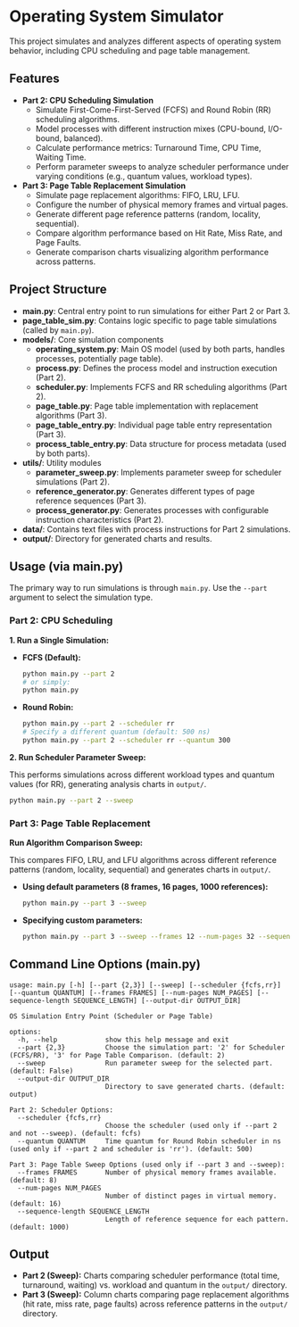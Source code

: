 # Operating System Simulator

This project simulates and analyzes different aspects of operating system behavior, including CPU scheduling and page table management.

## Features

- **Part 2: CPU Scheduling Simulation**
  - Simulate First-Come-First-Served (FCFS) and Round Robin (RR) scheduling algorithms.
  - Model processes with different instruction mixes (CPU-bound, I/O-bound, balanced).
  - Calculate performance metrics: Turnaround Time, CPU Time, Waiting Time.
  - Perform parameter sweeps to analyze scheduler performance under varying conditions (e.g., quantum values, workload types).
- **Part 3: Page Table Replacement Simulation**
  - Simulate page replacement algorithms: FIFO, LRU, LFU.
  - Configure the number of physical memory frames and virtual pages.
  - Generate different page reference patterns (random, locality, sequential).
  - Compare algorithm performance based on Hit Rate, Miss Rate, and Page Faults.
  - Generate comparison charts visualizing algorithm performance across patterns.

## Project Structure

- **main.py**: Central entry point to run simulations for either Part 2 or Part 3.
- **page_table_sim.py**: Contains logic specific to page table simulations (called by `main.py`).
- **models/**: Core simulation components
  - **operating_system.py**: Main OS model (used by both parts, handles processes, potentially page table).
  - **process.py**: Defines the process model and instruction execution (Part 2).
  - **scheduler.py**: Implements FCFS and RR scheduling algorithms (Part 2).
  - **page_table.py**: Page table implementation with replacement algorithms (Part 3).
  - **page_table_entry.py**: Individual page table entry representation (Part 3).
  - **process_table_entry.py**: Data structure for process metadata (used by both parts).
- **utils/**: Utility modules
  - **parameter_sweep.py**: Implements parameter sweep for scheduler simulations (Part 2).
  - **reference_generator.py**: Generates different types of page reference sequences (Part 3).
  - **process_generator.py**: Generates processes with configurable instruction characteristics (Part 2).
- **data/**: Contains text files with process instructions for Part 2 simulations.
- **output/**: Directory for generated charts and results.

## Usage (via main.py)

The primary way to run simulations is through `main.py`. Use the `--part` argument to select the simulation type.

### Part 2: CPU Scheduling

**1. Run a Single Simulation:**

   - **FCFS (Default):**
     ```bash
     python main.py --part 2
     # or simply:
     python main.py 
     ```
   - **Round Robin:**
     ```bash
     python main.py --part 2 --scheduler rr
     # Specify a different quantum (default: 500 ns)
     python main.py --part 2 --scheduler rr --quantum 300
     ```

**2. Run Scheduler Parameter Sweep:**

   This performs simulations across different workload types and quantum values (for RR), generating analysis charts in `output/`.
   ```bash
   python main.py --part 2 --sweep
   ```

### Part 3: Page Table Replacement

**Run Algorithm Comparison Sweep:**

This compares FIFO, LRU, and LFU algorithms across different reference patterns (random, locality, sequential) and generates charts in `output/`.

   - **Using default parameters (8 frames, 16 pages, 1000 references):**
     ```bash
     python main.py --part 3 --sweep
     ```
   - **Specifying custom parameters:**
     ```bash
     python main.py --part 3 --sweep --frames 12 --num-pages 32 --sequence-length 2000
     ```

## Command Line Options (main.py)

```
usage: main.py [-h] [--part {2,3}] [--sweep] [--scheduler {fcfs,rr}] [--quantum QUANTUM] [--frames FRAMES] [--num-pages NUM_PAGES] [--sequence-length SEQUENCE_LENGTH] [--output-dir OUTPUT_DIR]

OS Simulation Entry Point (Scheduler or Page Table)

options:
  -h, --help            show this help message and exit
  --part {2,3}          Choose the simulation part: '2' for Scheduler (FCFS/RR), '3' for Page Table Comparison. (default: 2)
  --sweep               Run parameter sweep for the selected part. (default: False)
  --output-dir OUTPUT_DIR
                        Directory to save generated charts. (default: output)

Part 2: Scheduler Options:
  --scheduler {fcfs,rr}
                        Choose the scheduler (used only if --part 2 and not --sweep). (default: fcfs)
  --quantum QUANTUM     Time quantum for Round Robin scheduler in ns (used only if --part 2 and scheduler is 'rr'). (default: 500)

Part 3: Page Table Sweep Options (used only if --part 3 and --sweep):
  --frames FRAMES       Number of physical memory frames available. (default: 8)
  --num-pages NUM_PAGES
                        Number of distinct pages in virtual memory. (default: 16)
  --sequence-length SEQUENCE_LENGTH
                        Length of reference sequence for each pattern. (default: 1000)
```

## Output

- **Part 2 (Sweep):** Charts comparing scheduler performance (total time, turnaround, waiting) vs. workload and quantum in the `output/` directory.
- **Part 3 (Sweep):** Column charts comparing page replacement algorithms (hit rate, miss rate, page faults) across reference patterns in the `output/` directory.

